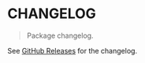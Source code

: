 # CHANGELOG

> Package changelog.

See [GitHub Releases](https://github.com/stdlib-js/assert-is-positive-integer-array/releases) for the changelog.